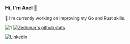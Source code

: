 ### Hi, I'm Axel 👋

 🔭 I’m currently working on improving my Go and Rust skills.

![1](https://github-readme-stats.vercel.app/api/top-langs/?username=Zedronar&theme=blue-green) [![Zedronar's github stats](https://github-readme-stats.vercel.app/api?username=Zedronar&theme=blue-green)](https://github.com/Zedronar/github-readme-stats)


[![LinkedIn](https://img.shields.io/badge/LinkedIn-0077B5?style=for-the-badge&logo=linkedin&logoColor=white)](https://www.linkedin.com/in/axelprieto/)

